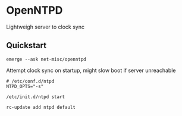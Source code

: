 # OpenNTPD

Lightweigh server to clock sync

## Quickstart

```
emerge --ask net-misc/openntpd
```

Attempt clock sync on startup, might slow boot if server unreachable

```
# /etc/conf.d/ntpd
NTPD_OPTS="-s"
```

```
/etc/init.d/ntpd start
```

```
rc-update add ntpd default
```
